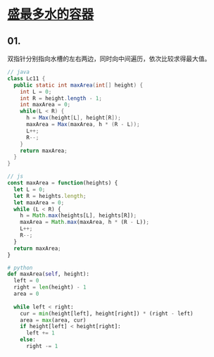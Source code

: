 # [盛最多水的容器](https://leetcode-cn.com/problems/container-with-most-water/)

## 01.
双指针分别指向水槽的左右两边，同时向中间遍历，依次比较求得最大值。

```java
// java
class Lc11 {
  public static int maxArea(int[] height) {
    int L = 0;
    int R = height.length - 1;
    int maxArea = 0;
    while(L < R) {
      h = Max(height[L], height[R]);
      maxArea = Max(maxArea, h * (R - L));
      L++;
      R--;
    }
    return maxArea;
  }
}
```

```js
// js
const maxArea = function(heights) {
  let L = 0;
  let R = heights.length;
  let maxArea = 0;
  while (L < R) {
    h = Math.max(heights[L], heights[R]);
    maxArea = Math.max(maxArea, h * (R - L));
    L++;
    R--;
  }
  return maxArea;
}
```

```py
# python
def maxArea(self, height):
  left = 0
  right = len(height) - 1
  area = 0
  
  while left < right:
    cur = min(height[left], height[right]) * (right - left)
    area = max(area, cur)
    if height[left] < height[right]:
      left += 1
    else:
      right -= 1
```